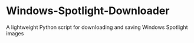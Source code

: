 # Windows-Spotlight-Downloader
A lightweight Python script for downloading and saving Windows Spotlight images

